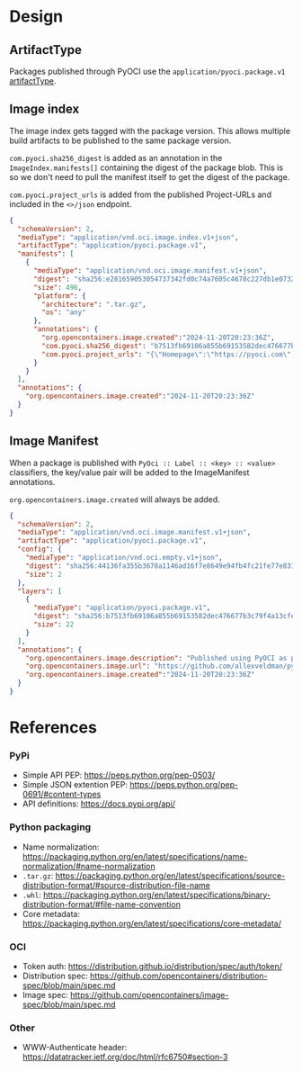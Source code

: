 # Design

## ArtifactType
Packages published through PyOCI use the `application/pyoci.package.v1` [artifactType](https://github.com/opencontainers/image-spec/blob/v1.1.0/manifest.md#guidelines-for-artifact-usage).

## Image index
The image index gets tagged with the package version.
This allows multiple build artifacts to be published to the same package version.

`com.pyoci.sha256_digest` is added as an annotation in the `ImageIndex.manifests[]`
containing the digest of the package blob.
This is so we don't need to pull the manifest itself to get the digest of the package.

`com.pyoci.project_urls` is added from the published Project-URLs and included in the `<>/json` endpoint.

```json
{
  "schemaVersion": 2,
  "mediaType": "application/vnd.oci.image.index.v1+json",
  "artifactType": "application/pyoci.package.v1",
  "manifests": [
    {
      "mediaType": "application/vnd.oci.image.manifest.v1+json",
      "digest": "sha256:e281659053054737342fd0c74a7605c4678c227db1e073260b44f845dfdf535a",
      "size": 496,
      "platform": {
        "architecture": ".tar.gz",
        "os": "any"
      },
      "annotations": {
        "org.opencontainers.image.created":"2024-11-20T20:23:36Z",
        "com.pyoci.sha256_digest": "b7513fb69106a855b69153582dec476677b3c79f4a13cfee6fb7a356cfa754c0",
        "com.pyoci.project_urls": "{\"Homepage\":\"https://pyoci.com\",\"Repository\":\"https://github.com/allexveldman/pyoci\"}"
      }
    }
  ],
  "annotations": {
    "org.opencontainers.image.created":"2024-11-20T20:23:36Z"
  }
}
```

## Image Manifest

When a package is published with `PyOci :: Label :: <key> :: <value>` classifiers,
the key/value pair will be added to the ImageManifest annotations.

`org.opencontainers.image.created` will always be added.

```json
{
  "schemaVersion": 2,
  "mediaType": "application/vnd.oci.image.manifest.v1+json",
  "artifactType": "application/pyoci.package.v1",
  "config": {
    "mediaType": "application/vnd.oci.empty.v1+json",
    "digest": "sha256:44136fa355b3678a1146ad16f7e8649e94fb4fc21fe77e8310c060f61caaff8a",
    "size": 2
  },
  "layers": [
    {
      "mediaType": "application/pyoci.package.v1",
      "digest": "sha256:b7513fb69106a855b69153582dec476677b3c79f4a13cfee6fb7a356cfa754c0",
      "size": 22
    }
  ],
  "annotations": {
    "org.opencontainers.image.description": "Published using PyOCI as part of the examples.",
    "org.opencontainers.image.url": "https://github.com/allexveldman/pyoci",
    "org.opencontainers.image.created":"2024-11-20T20:23:36Z"
  }
}
```

# References

### PyPi
- Simple API PEP: https://peps.python.org/pep-0503/
- Simple JSON extention PEP: https://peps.python.org/pep-0691/#content-types
- API definitions: https://docs.pypi.org/api/

### Python packaging
- Name normalization: https://packaging.python.org/en/latest/specifications/name-normalization/#name-normalization
- `.tar.gz`: https://packaging.python.org/en/latest/specifications/source-distribution-format/#source-distribution-file-name
- `.whl`: https://packaging.python.org/en/latest/specifications/binary-distribution-format/#file-name-convention
- Core metadata: https://packaging.python.org/en/latest/specifications/core-metadata/

### OCI
- Token auth: https://distribution.github.io/distribution/spec/auth/token/
- Distribution spec: https://github.com/opencontainers/distribution-spec/blob/main/spec.md
- Image spec: https://github.com/opencontainers/image-spec/blob/main/spec.md

### Other
- WWW-Authenticate header: https://datatracker.ietf.org/doc/html/rfc6750#section-3
